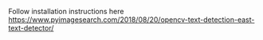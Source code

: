 Follow installation instructions here
https://www.pyimagesearch.com/2018/08/20/opencv-text-detection-east-text-detector/